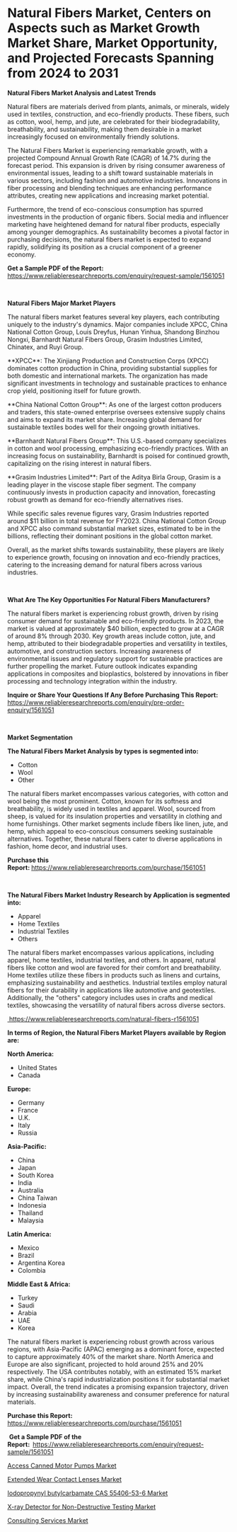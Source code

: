 <p><h1>Natural Fibers Market, Centers on Aspects such as Market Growth Market Share, Market Opportunity, and Projected Forecasts Spanning from 2024 to 2031</h1></p><p><strong>Natural Fibers Market Analysis and Latest Trends</strong></p>
<p><p>Natural fibers are materials derived from plants, animals, or minerals, widely used in textiles, construction, and eco-friendly products. These fibers, such as cotton, wool, hemp, and jute, are celebrated for their biodegradability, breathability, and sustainability, making them desirable in a market increasingly focused on environmentally friendly solutions.</p><p>The Natural Fibers Market is experiencing remarkable growth, with a projected Compound Annual Growth Rate (CAGR) of 14.7% during the forecast period. This expansion is driven by rising consumer awareness of environmental issues, leading to a shift toward sustainable materials in various sectors, including fashion and automotive industries. Innovations in fiber processing and blending techniques are enhancing performance attributes, creating new applications and increasing market potential.</p><p>Furthermore, the trend of eco-conscious consumption has spurred investments in the production of organic fibers. Social media and influencer marketing have heightened demand for natural fiber products, especially among younger demographics. As sustainability becomes a pivotal factor in purchasing decisions, the natural fibers market is expected to expand rapidly, solidifying its position as a crucial component of a greener economy.</p></p>
<p><strong>Get a Sample PDF of the Report:&nbsp;</strong> <a href="https://www.reliableresearchreports.com/enquiry/request-sample/1561051">https://www.reliableresearchreports.com/enquiry/request-sample/1561051</a></p>
<p>&nbsp;</p>
<p><strong>Natural Fibers Major Market Players</strong></p>
<p><p>The natural fibers market features several key players, each contributing uniquely to the industry's dynamics. Major companies include XPCC, China National Cotton Group, Louis Dreyfus, Hunan Yinhua, Shandong Binzhou Nongxi, Barnhardt Natural Fibers Group, Grasim Industries Limited, Chinatex, and Ruyi Group.</p><p>**XPCC**: The Xinjiang Production and Construction Corps (XPCC) dominates cotton production in China, providing substantial supplies for both domestic and international markets. The organization has made significant investments in technology and sustainable practices to enhance crop yield, positioning itself for future growth.</p><p>**China National Cotton Group**: As one of the largest cotton producers and traders, this state-owned enterprise oversees extensive supply chains and aims to expand its market share. Increasing global demand for sustainable textiles bodes well for their ongoing growth initiatives.</p><p>**Barnhardt Natural Fibers Group**: This U.S.-based company specializes in cotton and wool processing, emphasizing eco-friendly practices. With an increasing focus on sustainability, Barnhardt is poised for continued growth, capitalizing on the rising interest in natural fibers.</p><p>**Grasim Industries Limited**: Part of the Aditya Birla Group, Grasim is a leading player in the viscose staple fiber segment. The company continuously invests in production capacity and innovation, forecasting robust growth as demand for eco-friendly alternatives rises.</p><p>While specific sales revenue figures vary, Grasim Industries reported around $11 billion in total revenue for FY2023. China National Cotton Group and XPCC also command substantial market sizes, estimated to be in the billions, reflecting their dominant positions in the global cotton market.</p><p>Overall, as the market shifts towards sustainability, these players are likely to experience growth, focusing on innovation and eco-friendly practices, catering to the increasing demand for natural fibers across various industries.</p></p>
<p>&nbsp;</p>
<p><strong>What Are The Key Opportunities For Natural Fibers Manufacturers?</strong></p>
<p><p>The natural fibers market is experiencing robust growth, driven by rising consumer demand for sustainable and eco-friendly products. In 2023, the market is valued at approximately $40 billion, expected to grow at a CAGR of around 8% through 2030. Key growth areas include cotton, jute, and hemp, attributed to their biodegradable properties and versatility in textiles, automotive, and construction sectors. Increasing awareness of environmental issues and regulatory support for sustainable practices are further propelling the market. Future outlook indicates expanding applications in composites and bioplastics, bolstered by innovations in fiber processing and technology integration within the industry.</p></p>
<p><strong>Inquire or Share Your Questions If Any Before Purchasing This Report:</strong> <a href="https://www.reliableresearchreports.com/enquiry/pre-order-enquiry/1561051">https://www.reliableresearchreports.com/enquiry/pre-order-enquiry/1561051</a></p>
<p>&nbsp;</p>
<p><strong>Market Segmentation</strong></p>
<p><strong>The Natural Fibers Market Analysis by types is segmented into:</strong></p>
<p><ul><li>Cotton</li><li>Wool</li><li>Other</li></ul></p>
<p><p>The natural fibers market encompasses various categories, with cotton and wool being the most prominent. Cotton, known for its softness and breathability, is widely used in textiles and apparel. Wool, sourced from sheep, is valued for its insulation properties and versatility in clothing and home furnishings. Other market segments include fibers like linen, jute, and hemp, which appeal to eco-conscious consumers seeking sustainable alternatives. Together, these natural fibers cater to diverse applications in fashion, home decor, and industrial uses.</p></p>
<p><strong>Purchase this Report:&nbsp;</strong><a href="https://www.reliableresearchreports.com/purchase/1561051">https://www.reliableresearchreports.com/purchase/1561051</a></p>
<p>&nbsp;</p>
<p><strong>The Natural Fibers Market Industry Research by Application is segmented into:</strong></p>
<p><ul><li>Apparel</li><li>Home Textiles</li><li>Industrial Textiles</li><li>Others</li></ul></p>
<p><p>The natural fibers market encompasses various applications, including apparel, home textiles, industrial textiles, and others. In apparel, natural fibers like cotton and wool are favored for their comfort and breathability. Home textiles utilize these fibers in products such as linens and curtains, emphasizing sustainability and aesthetics. Industrial textiles employ natural fibers for their durability in applications like automotive and geotextiles. Additionally, the "others" category includes uses in crafts and medical textiles, showcasing the versatility of natural fibers across diverse sectors.</p></p>
<p><a href="https://www.reliableresearchreports.com/natural-fibers-r1561051">&nbsp;https://www.reliableresearchreports.com/natural-fibers-r1561051</a></p>
<p><strong>In terms of Region, the Natural Fibers Market Players available by Region are:</strong></p>
<p>
    <p> <strong> North America: </strong>
        <ul>
            <li>United States</li>
            <li>Canada</li>
        </ul>
        </p> 
    <p> <strong> Europe: </strong>
        <ul>
            <li>Germany</li>
            <li>France</li>
            <li>U.K.</li>
            <li>Italy</li>
            <li>Russia</li>
        </ul>
        </p> 
    <p> <strong> Asia-Pacific: </strong>
        <ul>
            <li>China</li>
            <li>Japan</li>
            <li>South Korea</li>
            <li>India</li>
            <li>Australia</li>
            <li>China Taiwan</li>
            <li>Indonesia</li>
            <li>Thailand</li>
            <li>Malaysia</li>
        </ul>
        </p> 
    <p> <strong> Latin America: </strong>
        <ul>
            <li>Mexico</li>
            <li>Brazil</li>
            <li>Argentina Korea</li>
            <li>Colombia</li>
        </ul>
        </p> 
    <p> <strong> Middle East & Africa: </strong>
        <ul>
            <li>Turkey</li>
            <li>Saudi</li>
            <li>Arabia</li>
            <li>UAE</li>
            <li>Korea</li>
        </ul>
    </p>
    </p>
<p><p>The natural fibers market is experiencing robust growth across various regions, with Asia-Pacific (APAC) emerging as a dominant force, expected to capture approximately 40% of the market share. North America and Europe are also significant, projected to hold around 25% and 20% respectively. The USA contributes notably, with an estimated 15% market share, while China's rapid industrialization positions it for substantial market impact. Overall, the trend indicates a promising expansion trajectory, driven by increasing sustainability awareness and consumer preference for natural materials.</p></p>
<p><strong>Purchase this Report: </strong><a href="https://www.reliableresearchreports.com/purchase/1561051">https://www.reliableresearchreports.com/purchase/1561051</a></p>
<p>&nbsp;<strong>Get a Sample PDF of the Report:&nbsp;&nbsp;</strong><a href="https://www.reliableresearchreports.com/enquiry/request-sample/1561051">https://www.reliableresearchreports.com/enquiry/request-sample/1561051</a></p>
<p><strong></strong></p>
<p><p><a href="https://medium.com/@howardrosedgxxfd/what-is-influencing-the-future-of-access-canned-motor-pumps-7979488d2e47">Access Canned Motor Pumps Market</a></p><p><a href="https://issuu.com/reportprime-2/docs/extended-wear-contact-lenses-market_a98434ffacc374">Extended Wear Contact Lenses Market</a></p><p><a href="https://medium.com/@howardrosedgxxfd/iodopropynyl-butylcarbamate-cas-55406-53-6-market-size-share-trends-analysis-report-by-end-use-6f9f24ec1dd4">Iodopropynyl butylcarbamate CAS 55406-53-6 Market</a></p><p><a href="https://github.com/mahnoor2003/Market-Research-Report-List-6/blob/main/x-ray-detector-for-non-destructive-testing-market.md">X-ray Detector for Non-Destructive Testing Market</a></p><p><a href="https://www.linkedin.com/pulse/exploring-consulting-services-market-dynamics-global-trends-lwhbe?trackingId=1bzkq%2BKiQtGkUEucu7BKJg%3D%3D">Consulting Services Market</a></p></p>
